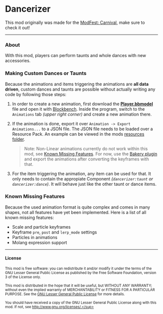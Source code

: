 # Dancerizer

This mod originally was made for the [ModFest: Carnival](https://modfest.net/carnival), make sure to check it out!

***

### About

With this mod, players can perform taunts and whole dances with new accessories.

### Making Custom Dances or Taunts

Because the animations and items triggering the animations are **all data driven**, custom dances and taunts are possible without actually writing any code by following those steps:

1. In order to create a new animation, first download the **[Player.bbmodel](./Player.bbmodel)** file and open it with [Blockbench](https://www.blockbench.net/). Inside the program, switch to the `Animations` tab _(upper right corner)_ and create a new animation there.

2. If the animation is done, export it over `Animation -> Export Animations...` to a JSON file. The JSON file needs to be loaded over a Resource Pack. An example can be viewed in the mods [resources folder](./src/client/resources).
    > Note: Non-Linear animations currently do not work within this mod, see [Known Missing Features](#known-missing-features). For now, use the [Bakery plugin](https://www.blockbench.net/plugins/bakery) and export the animations after converting the keyframes with that.

3. For the item triggering the animation, any item can be used for that. It only needs to contain the appropiate Component _(`dancerizer:taunt` or `dancerizer:dance`)_. It will behave just like the other taunt or dance items.

### Known Missing Features

Because the used animation format is quite complex and comes in many shapes, not all features have yet been implemented. Here is a list of all known missing features:

- Scale and particle keyframes
- Keyframe `pre`, `post` and `lerp_mode` settings
- Particles in animations
- Molang expression support

***

#### License

<sup>This mod is free software: you can redistribute it and/or modify it under the terms of the GNU Lesser General Public License as published by the Free Software Foundation, version 3 of the License only.</br></br>This mod is distributed in the hope that it will be useful, but WITHOUT ANY WARRANTY; without even the implied warranty of MERCHANTABILITY or FITNESS FOR A PARTICULAR PURPOSE. See the [GNU Lesser General Public License](/COPYING.md) for more details.</br></br>You should have received a copy of the GNU Lesser General Public License along with this mod. If not, see http://www.gnu.org/licenses/.</sup>
